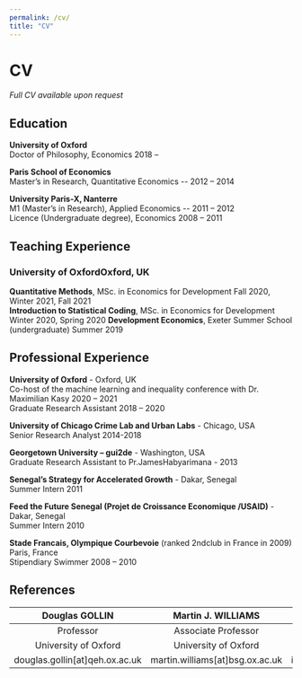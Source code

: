 ```yaml
---
permalink: /cv/
title: "CV"
---
```


# CV
_Full CV available upon request_

## Education
**University of Oxford**  
Doctor of Philosophy, Economics 2018 –  

**Paris School of Economics**  
Master’s in Research, Quantitative Economics --  2012 – 2014  

**University Paris-X, Nanterre**  
M1 (Master’s in Research), Applied Economics --  2011 – 2012  
Licence (Undergraduate degree), Economics 2008 – 2011  

 ## Teaching Experience
 ### University of OxfordOxford, UK
 **Quantitative Methods**, MSc. in Economics for Development Fall 2020, Winter 2021, Fall 2021  
 **Introduction to Statistical Coding**, MSc. in Economics for Development Winter 2020, Spring 2020
 **Development Economics**, Exeter Summer School (undergraduate) Summer 2019
 
 ## Professional Experience
 **University of Oxford** - Oxford, UK  
 Co-host of the machine learning and inequality conference with Dr. Maximilian Kasy 2020 – 2021  
 Graduate Research Assistant 2018 – 2020 
 
 **University of Chicago Crime Lab and Urban Labs** - Chicago, USA  
 Senior Research Analyst 2014-2018  
 
 **Georgetown University – gui2de** - Washington, USA  
 Graduate Research Assistant to Pr.JamesHabyarimana - 2013  
 
 **Senegal’s Strategy for Accelerated Growth** - Dakar, Senegal  
 Summer Intern 2011  
 
 **Feed the Future Senegal (Projet de Croissance Economique /USAID)** - Dakar, Senegal  
 Summer Intern 2010  
 
 **Stade Francais, Olympique Courbevoie** (ranked 2ndclub in France in 2009) Paris, France  
Stipendiary Swimmer 2008 – 2010  


## References


|**Douglas GOLLIN**| **Martin J. WILLIAMS** |**Isabel RUIZ**|**Aurélie OUSS**|
|:---: | :---: | :---:| :---:|
| Professor | Associate Professor | Fellow / Adjunct Faculty |Assistant Professor | 
| University of Oxford  | University of Oxford  | University of Oxford  | UPenn | 
| douglas.gollin[at]qeh.ox.ac.uk | martin.williams[at]bsg.ox.ac.uk | isabel.ruiz[at]bsg.ox.ac.uk | aouss[at]sas.upenn.edu |



